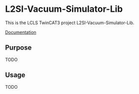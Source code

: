 # L2SI-Vacuum-Simulator-Lib

This is the LCLS TwinCAT3 project L2SI-Vacuum-Simulator-Lib.

[Documentation](https://pcdshub.github.io/L2SI-Vacuum-Simulator-Lib)

## Purpose

TODO

## Usage

TODO
